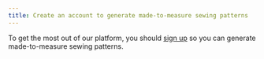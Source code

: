 ```yaml
---
title: Create an account to generate made-to-measure sewing patterns
---
```


To get the most out of our platform, you should [sign up](/signup/) so you can
generate made-to-measure sewing patterns.
